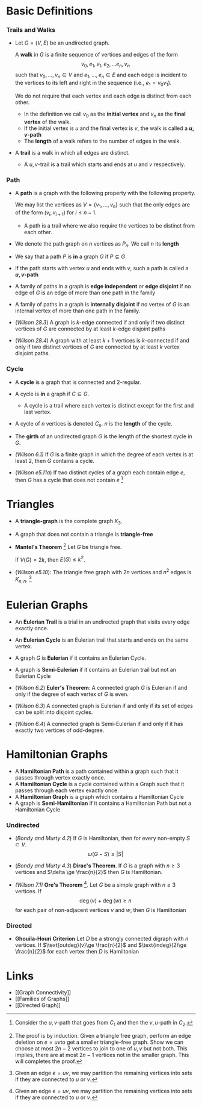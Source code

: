 # Basic Definitions
### Trails and Walks
* Let  $G=(V,E)$ be an undirected graph. 
  
  A **walk** in $G$ is a finite sequence of vertices and edges of the form 
  $$
  v_0, e_1, v_1, e_2, \dots e_n, v_n
  $$
   such that  $v_0, \dots, v_n \in V$ and $e_1, \dots, e_n \in E$ and each edge is incident to the vertices to its left and right in the sequence (i.e., $e_1=v_0v_1$).
   
   We do not require that each vertex and each edge is distinct from each other.
	* In the definition we call $v_0$ as the **initial vertex** and $v_n$ as the **final vertex** of the walk.
	* If the initial vertex is $u$ and the final vertex is $v$, the walk is called a **$u,v$-path**
	* The **length** of a walk refers to the number of edges in the walk.
 
* A **trail** is a walk in which all edges are distinct.
	* A $u,v$-trail is a trail which starts and ends at $u$ and $v$ respectively.

### Path
* A **path** is a graph with the following property with the following property.  
  
  We may list the vertices as  $V=\{v_1,\dots,v_n\}$ such that the only edges are of the form $(v_i, v_{i+1})$ for $i\le n-1$. 
	* A path is a trail where we also require the vertices to be distinct from each other.

* We denote the path graph on $n$ vertices as $P_n$. We call $n$ its **length**

* We say that a path $P$ is **in** a graph $G$ if $P\subseteq G$
* If the path starts with vertex $u$ and ends with $v$, such a path is called a  **$u,v$-path**

* A family of paths in a graph is **edge independent** or **edge disjoint**  if no edge of $G$ is an edge of more than one path in the family
* A family of paths in a graph is **internally disjoint** if no vertex of $G$ is an internal vertex of more than one path in the family.

* (*Wilson 28.3*) A graph is $k$-edge connected if and only if two distinct vertices of $G$ are connected by at least $k$-edge disjoint paths
* (*Wilson 28.4*) A graph with at least $k+1$ vertices is $k$-connected if and only if two distinct vertices of $G$ are connected by at least $k$ vertex disjoint paths.

### Cycle
* A **cycle** is a graph that is connected and 2-regular.
  
* A cycle is **in** a graph if $C\subseteq G$. 
	* A cycle is a trail where each vertex is distinct except for the first and last vertex.
* A cycle of $n$ vertices is denoted $C_n$. $n$ is the **length** of the cycle.

* The **girth** of an undirected graph $G$ is the length of the shortest cycle in $G$.

* *(Wilson 6.1)* If $G$ is a finite graph in which the degree of each vertex is at least $2$, then $G$ contains a cycle.
* (*Wilson e5.11a*) If two distinct cycles of a graph each contain edge $e$, then $G$ has a cycle that does not contain $e$ [^3]

[^3]: Consider the $u,v$-path that goes from $C_1$ and then the $v,u$-path in $C_2$.

# Triangles
* A **triangle-graph** is the complete graph $K_3$. 
* A graph that does not contain a triangle is **triangle-free**

* **Mantel's Theorem** [^1]  Let $G$ be triangle free. 
  
  If $V(G)=2k$, then $E(G)\le k^2$. 

* (*Wilson e5.10*): The triangle free graph with $2n$ vertices and $n^2$ edges is $K_{n,n}$. [^2]

[^1]: The proof is by induction. Given a triangle free graph, perform an edge deletion on $e=uv$to get a smaller triangle-free graph. Show we can choose at most $2n-2$ vertices to join to one of $u,v$ but not both. This implies, there are at most $2n-1$ vertices not in the smaller graph. This will completes the proof.
[^2]:  Given an edge $e=uv$, we may partition the remaining vertices into sets if they are connected to $u$ or $v$.

# Eulerian Graphs
* An **Eulerian Trail** is a trial in an undirected graph that visits every edge exactly once.
* An **Eulerian Cycle** is an Eulerian trail that starts and ends on the same vertex.
* A graph $G$ is **Eulerian** if it contains an Eulerian Cycle.
* A graph is **Semi-Eulerian** if it contains an Eulerian trail but not an Eulerian Cycle

* (*Wilson 6.2*) **Euler's Theorem**: A connected graph $G$ is Eulerian if and only if the degree of each vertex of $G$ is even.
* (*Wilson 6.3*) A connected graph is Eulerian if and only if its set of edges can be split into disjoint cycles.
* (*Wilson 6.4*) A connected graph is Semi-Eulerian if and only if it has exactly two vertices of odd-degree.

# Hamiltonian Graphs
* A **Hamiltonian Path** is a path contained within a graph such that it passes through vertex exactly once.
* A **Hamiltonian Cycle** is a cycle contained within a Graph such that it passes through each vertex exactly once.
* A **Hamiltonian Graph** is a graph which contains a Hamiltonian Cycle
* A graph is **Semi-Hamiltonian** if it contains a Hamiltonian Path but not a Hamiltonian Cycle

### Undirected
* (*Bondy and Murty 4.2*) If $G$ is Hamiltonian, then for every non-empty $S\subset V$. 
  $$
  \omega(G-S) \le |S|
  $$
* (*Bondy and Murty 4.3*) **Dirac's Theorem**. If $G$ is a graph with $n\ge 3$ vertices and $\delta \ge \frac{n}{2}$ then $G$ is Hamiltonian.

* *(Wilson 7.1)* **Ore's Theorem** [^2]. Let $G$ be a simple graph with $n\ge 3$ vertices. If $$\deg(v)+\deg(w)\ge n$$for each pair of non-adjacent vertices $v$ and $w$, then $G$ is Hamiltonian

[^2]: Ore's Theorem generalizes Dirac's Theorem

### Directed
* **Ghouila-Houri Criterion** Let $D$ be a strongly connected digraph with $n$ vertices. If $\text{outdeg}(v)\ge \frac{n}{2}$ and $\text{indeg}(2)\ge \frac{n}{2}$ for each vertex then $D$ is Hamiltonian

# Links
* [[Graph Connectivity]]
* [[Families of Graphs]]
* [[Directed Graph]]